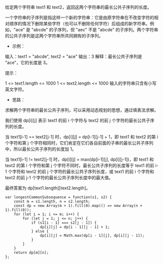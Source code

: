 给定两个字符串 text1 和 text2，返回这两个字符串的最长公共子序列的长度。

一个字符串的子序列是指这样一个新的字符串：它是由原字符串在不改变字符的相对顺序的情况下删除某些字符（也可以不删除任何字符）后组成的新字符串。例如，"ace" 是 "abcde" 的子序列，但 "aec" 不是 "abcde" 的子序列。两个字符串的公共子序列是这两个字符串所共同拥有的子序列。

- 示例：

输入：text1 = "abcde", text2 = "ace"
输出：3
解释：最长公共子序列是 "ace"，它的长度是 3。

提示：

1 <= text1.length <= 1000
1 <= text2.length <= 1000
输入的字符串只含有小写英文字符。

- 思路：

求解两个字符串的最长公共子序列，可以采用动态规划的思想，通过填表法求解。

我们使用 dp[i][j] 表示 text1 的前 i 个字符与 text2 的前 j 个字符的最长公共子序列的长度。

当 text1[i-1] == text2[j-1] 时，dp[i][j] = dp[i-1][j-1] + 1，即 text1 和 text2 的第 i 个字符和第 j 个字符相同时，它们肯定在它们各自前面的子串的最长公共子序列中，所以最长公共子序列的长度加 1。

当 text1[i-1] != text2[j-1] 时，dp[i][j] = max(dp[i-1][j], dp[i][j-1])，即 text1 和 text2 的第 i 个字符和第 j 个字符不同时，最长公共子序列的长度等于 text1 的前 i-1 个字符和 text2 的前 j 个字符的最长公共子序列长度，或 text1 的前 i 个字符和 text2 的前 j-1 个字符的最长公共子序列长度中的最大值。

最终答案为 dp[text1.length][text2.length]。

```
var longestCommonSubsequence = function(s1, s2) {
    const m = s1.length, n = s2.length;
    const dp = new Array(m + 1).fill(0).map(() => new Array(n + 1).fill(0));
    for (let i = 1; i <= m; i++) {
        for (let j = 1; j <= n; j++) {
            if (s1[i - 1] === s2[j - 1]) {
                dp[i][j] = dp[i - 1][j - 1] + 1;
            } else {
                dp[i][j] = Math.max(dp[i - 1][j], dp[i][j - 1]);
            }
        }
    }
    return dp[m][n];
};

```